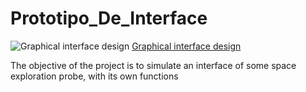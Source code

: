 # Prototipo_De_Interface

![Graphical interface design](https://lh5.googleusercontent.com/9nFRiDA2mv4ogwSQ8oKffutOUn77PKBeIUPTOd5GzrPW8hc-Rwob0UFVVdH7rgyQi5IGe_jR7Yo-GzHMWmoTWeopJMclmUoym0feGSe_3a4bXnfese86XWgI4H0mn7gAww=w1280)
[Graphical interface design](https://sites.google.com/view/testesfdasfdasf/in%C3%ADcio)


The objective of the project is to simulate an interface of some space exploration probe, with its own functions
